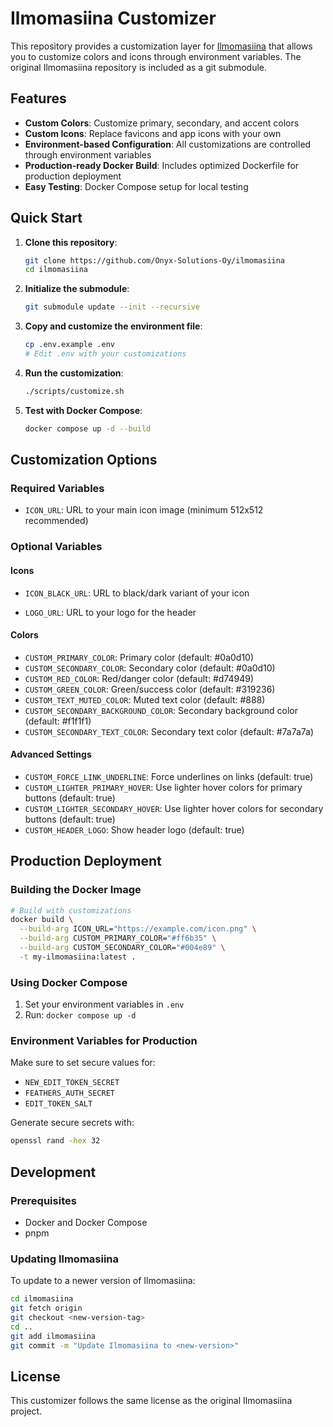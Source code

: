 # Ilmomasiina Customizer

This repository provides a customization layer for [Ilmomasiina](https://github.com/Tietokilta/ilmomasiina) that allows you to customize colors and icons through environment variables. The original Ilmomasiina repository is included as a git submodule.

## Features

- **Custom Colors**: Customize primary, secondary, and accent colors
- **Custom Icons**: Replace favicons and app icons with your own
- **Environment-based Configuration**: All customizations are controlled through environment variables
- **Production-ready Docker Build**: Includes optimized Dockerfile for production deployment
- **Easy Testing**: Docker Compose setup for local testing

## Quick Start

1. **Clone this repository**:

   ```bash
   git clone https://github.com/Onyx-Solutions-Oy/ilmomasiina
   cd ilmomasiina
   ```

2. **Initialize the submodule**:

   ```bash
   git submodule update --init --recursive
   ```

3. **Copy and customize the environment file**:

   ```bash
   cp .env.example .env
   # Edit .env with your customizations
   ```

4. **Run the customization**:

   ```bash
   ./scripts/customize.sh
   ```

5. **Test with Docker Compose**:
   ```bash
   docker compose up -d --build
   ```

## Customization Options

### Required Variables

- `ICON_URL`: URL to your main icon image (minimum 512x512 recommended)

### Optional Variables

#### Icons

- `ICON_BLACK_URL`: URL to black/dark variant of your icon

- `LOGO_URL`: URL to your logo for the header

#### Colors

- `CUSTOM_PRIMARY_COLOR`: Primary color (default: #0a0d10)
- `CUSTOM_SECONDARY_COLOR`: Secondary color (default: #0a0d10)
- `CUSTOM_RED_COLOR`: Red/danger color (default: #d74949)
- `CUSTOM_GREEN_COLOR`: Green/success color (default: #319236)
- `CUSTOM_TEXT_MUTED_COLOR`: Muted text color (default: #888)
- `CUSTOM_SECONDARY_BACKGROUND_COLOR`: Secondary background color (default: #f1f1f1)
- `CUSTOM_SECONDARY_TEXT_COLOR`: Secondary text color (default: #7a7a7a)

#### Advanced Settings

- `CUSTOM_FORCE_LINK_UNDERLINE`: Force underlines on links (default: true)
- `CUSTOM_LIGHTER_PRIMARY_HOVER`: Use lighter hover colors for primary buttons (default: true)
- `CUSTOM_LIGHTER_SECONDARY_HOVER`: Use lighter hover colors for secondary buttons (default: true)
- `CUSTOM_HEADER_LOGO`: Show header logo (default: true)

## Production Deployment

### Building the Docker Image

```bash
# Build with customizations
docker build \
  --build-arg ICON_URL="https://example.com/icon.png" \
  --build-arg CUSTOM_PRIMARY_COLOR="#ff6b35" \
  --build-arg CUSTOM_SECONDARY_COLOR="#004e89" \
  -t my-ilmomasiina:latest .
```

### Using Docker Compose

1. Set your environment variables in `.env`
2. Run: `docker compose up -d`

### Environment Variables for Production

Make sure to set secure values for:

- `NEW_EDIT_TOKEN_SECRET`
- `FEATHERS_AUTH_SECRET`
- `EDIT_TOKEN_SALT`

Generate secure secrets with:

```bash
openssl rand -hex 32
```

## Development

### Prerequisites

- Docker and Docker Compose
- pnpm

### Updating Ilmomasiina

To update to a newer version of Ilmomasiina:

```bash
cd ilmomasiina
git fetch origin
git checkout <new-version-tag>
cd ..
git add ilmomasiina
git commit -m "Update Ilmomasiina to <new-version>"
```

## License

This customizer follows the same license as the original Ilmomasiina project.

